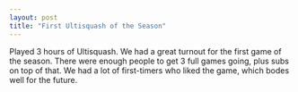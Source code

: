 ```yaml
---
layout: post
title: "First Ultisquash of the Season"
---
```


Played 3 hours of Ultisquash. We had a great turnout for the first game of the season. There were enough people to get 3 full games going, plus subs on top of that. We had a lot of first-timers who liked the game, which bodes well for the future.
